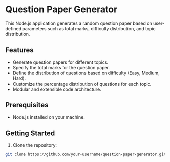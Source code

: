 # Question Paper Generator

This Node.js application generates a random question paper based on user-defined parameters such as total marks, difficulty distribution, and topic distribution.

## Features

- Generate question papers for different topics.
- Specify the total marks for the question paper.
- Define the distribution of questions based on difficulty (Easy, Medium, Hard).
- Customize the percentage distribution of questions for each topic.
- Modular and extensible code architecture.

## Prerequisites

- Node.js installed on your machine.

## Getting Started

1. Clone the repository:

```bash
git clone https://github.com/your-username/question-paper-generator.git


